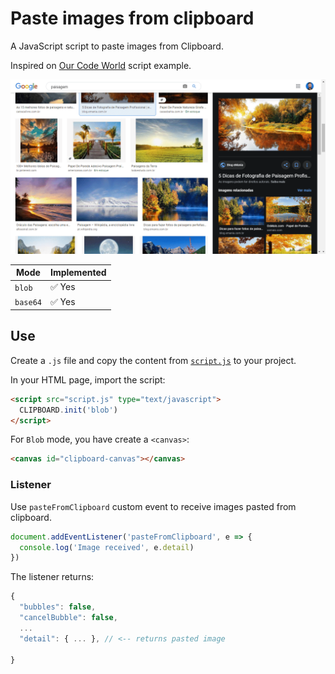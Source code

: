 # Paste images from clipboard

A JavaScript script to paste images from Clipboard.

Inspired on [Our Code World](http://ourcodeworld.com/articles/read/491/how-to-retrieve-images-from-the-clipboard-with-javascript-in-the-browser) script example.

![](docs/demo.gif)

| Mode     | Implemented |
| -------- | ----------- |
| `blob`   | ✅ Yes       |
| `base64` | ✅ Yes       |

## Use

Create a `.js` file and copy the content from [`script.js`](script.js) to your project.

In your HTML page, import the script:

```html
<script src="script.js" type="text/javascript">
  CLIPBOARD.init('blob')
</script>
```

For `Blob` mode, you have create a `<canvas>`:

```html
<canvas id="clipboard-canvas"></canvas>
```

### Listener

Use `pasteFromClipboard` custom event to receive images pasted from clipboard.

```js
document.addEventListener('pasteFromClipboard', e => {
  console.log('Image received', e.detail)
})
```

The listener returns:

```js
{
  "bubbles": false,
  "cancelBubble": false,
  ...
  "detail": { ... }, // <-- returns pasted image
  
}
```
